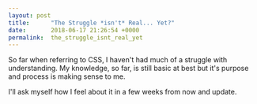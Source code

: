 ```yaml
---
layout: post
title:      "The Struggle *isn't* Real... Yet?"
date:       2018-06-17 21:26:54 +0000
permalink:  the_struggle_isnt_real_yet
---
```



So far when referring to CSS, I haven't had much of a struggle with understanding. My knowledge, so far, is still basic at best but it's purpose and process is making sense to me. 

I'll ask myself how I feel about it in a few weeks from now and update. 
